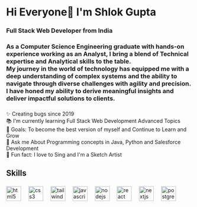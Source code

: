 <h1 align="left">Hi Everyone👋 I'm Shlok Gupta</h1>

###

<h3 align="left">Full Stack Web Developer from India</h3>

###

<h3 align="left">As a Computer Science Engineering graduate with hands-on experience working as an Analyst, I bring a blend of Technical expertise and Analytical skills to the table.<br>My journey in the world of technology has equipped me with a deep understanding of complex systems and the ability to navigate through diverse challenges with agility and precision.<br>I have honed my ability to derive meaningful insights and deliver impactful solutions to clients.</h3>

###

<p align="left">✨ Creating bugs since 2019<br>📚 I'm currently learning Full Stack Web Development Advanced Topics<br>🎯 Goals: To become the best version of myself and Continue to Learn and Grow<br>💬 Ask me About Programming concepts in Java, Python and Salesforce Development<br>🎲 Fun fact: I love to Sing and I'm a Sketch Artist</p>

###

<h2 align="left">Skills</h2>

###

<div align="left">
  <img src="https://cdn.jsdelivr.net/gh/devicons/devicon/icons/html5/html5-original.svg" height="40" alt="html5 logo"  />
  <img width="12" />
  <img src="https://cdn.jsdelivr.net/gh/devicons/devicon/icons/css3/css3-original.svg" height="40" alt="css3 logo"  />
  <img width="12" />
  <img src="https://cdn.jsdelivr.net/gh/devicons/devicon/icons/tailwindcss/tailwindcss-original-wordmark.svg" height="40" alt="tailwindcss logo"  />
  <img width="12" />
  <img src="https://cdn.jsdelivr.net/gh/devicons/devicon/icons/javascript/javascript-original.svg" height="40" alt="javascript logo"  />
  <img width="12" />
  <img src="https://cdn.jsdelivr.net/gh/devicons/devicon/icons/nodejs/nodejs-original.svg" height="40" alt="nodejs logo"  />
  <img width="12" />
  <img src="https://cdn.jsdelivr.net/gh/devicons/devicon/icons/react/react-original.svg" height="40" alt="react logo"  />
  <img width="12" />
  <img src="https://cdn.jsdelivr.net/gh/devicons/devicon/icons/nextjs/nextjs-original.svg" height="40" alt="nextjs logo"  />
  <img width="12" />
  <img src="https://cdn.jsdelivr.net/gh/devicons/devicon/icons/postgresql/postgresql-original.svg" height="40" alt="postgresql logo"  />
</div>

###

